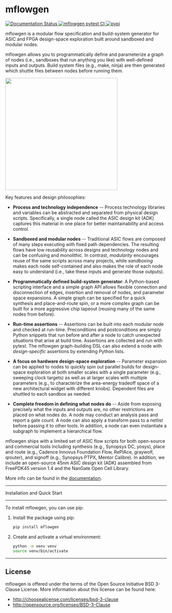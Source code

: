 mflowgen
==========================================================================
[
![Documentation Status](https://readthedocs.org/projects/mflowgen/badge/?version=latest)
](https://mflowgen.readthedocs.io/en/latest) [
![mflowgen pytest CI](https://github.com/mflowgen/mflowgen/actions/workflows/pytest-ci.yml/badge.svg)
](https://github.com/mflowgen/mflowgen/actions/workflows/pytest-ci.yml) [
![pypi](https://img.shields.io/pypi/v/mflowgen)
](https://pypi.org/project/mflowgen)

<!-- **Author**: Christopher Torng (ctorng@stanford.edu) -->

mflowgen is a modular flow specification and build-system
generator for ASIC and FPGA design-space exploration built around
sandboxed and modular nodes.

mflowgen allows you to programmatically define and parameterize a graph
of nodes (i.e., sandboxes that run anything you like) with
well-defined inputs and outputs. Build system files (e.g., make,
ninja) are then generated which shuttle files between nodes before
running them.

<img width='350px' src='docs/_static/images/example-graph.jpg'>

Key features and design philosophies:

- **Process and technology independence** -- Process technology
  libraries and variables can be abstracted and separated from
  physical design scripts. Specifically, a single node called the
  ASIC design kit (ADK) captures this material in one place for
  better maintainability and access control.

- **Sandboxed and modular nodes** -- Traditional ASIC flows are
  composed of many steps executing with fixed path dependencies. The
  resulting flows have low reusability across designs and technology
  nodes and can be confusing and monolithic. In contrast,
  _modularity_ encourages reuse of the same scripts across many
  projects, while _sandboxing_ makes each node self-contained and
  also makes the role of each node easy to understand (i.e., take
  these inputs and generate those outputs).

- **Programmatically defined build-system generator**: A
  Python-based scripting interface and a simple graph API allows
  flexible connection and disconnection of edges, insertion and
  removal of nodes, and parameter space expansions. A simple graph
  can be specified for a quick synthesis and place-and-route spin,
  or a more complex graph can be built for a more aggressive chip
  tapeout (reusing many of the same nodes from before).

- **Run-time assertions** -- Assertions can be built into each
  modular node and checked at run-time. Preconditions and
  postconditions are simply Python snippets that run before and
  after a node to catch unexpected situations that arise at build
  time. Assertions are collected and run with pytest. The mflowgen
  graph-building DSL can also extend a node with _design-specific_
  assertions by extending Python lists.

- **A focus on hardware design-space exploration** -- Parameter
  expansion can be applied to nodes to quickly spin out parallel
  builds for design-space exploration at both smaller scales with a
  single parameter (e.g., sweeping clock targets) as well as at
  larger scales with multiple parameters (e.g., to characterize the
  area-energy tradeoff space of a new architectural widget with
  different knobs). Dependent files are shuttled to each sandbox
  as needed.

- **Complete freedom in defining what nodes do** -- Aside from
  exposing precisely what the inputs and outputs are, no other
  restrictions are placed on what nodes do. A node may conduct an
  analysis pass and report a gate count. A node can also apply a
  transform pass to a netlist before passing it to other tools. In
  addition, a node can even instantiate a subgraph to implement a
  hierarchical flow.

mflowgen ships with a limited set of ASIC flow scripts for both
open-source and commercial tools including synthesis (e.g., Synopsys
DC, yosys), place and route (e.g., Cadence Innovus Foundation Flow,
RePlAce, graywolf, qrouter), and signoff (e.g., Synopsys PTPX,
Mentor Calibre). In addition, we include an open-source 45nm ASIC design
kit (ADK) assembled from FreePDK45 version 1.4 and the NanGate Open
Cell Library.

More info can be found in the
[documentation](https://mflowgen.readthedocs.io/en/latest).

--------------------------------------------------------------------------
Installation and Quick Start

--------------------------------------------------------------------------

To install mflowgen, you can use pip:


1. Install the package using pip:
   ```bash
   pip install mflowgen
   ```
2. Create and activate a virtual environment:
   ```bash
   python -m venv venv
   source venv/bin/activate
   ```


--------------------------------------------------------------------------
License
--------------------------------------------------------------------------

mflowgen is offered under the terms of the Open Source Initiative BSD
3-Clause License. More information about this license can be found
here:

- http://choosealicense.com/licenses/bsd-3-clause
- http://opensource.org/licenses/BSD-3-Clause
